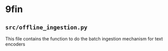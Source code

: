 # 9fin

## `src/offline_ingestion.py`

This file contains the function to do the batch ingestion mechanism for text encoders